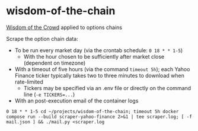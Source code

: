 # wisdom-of-the-chain

[Wisdom of the Crowd](https://en.wikipedia.org/wiki/Wisdom_of_the_crowd) applied to options chains

Scrape the option chain data:
- To be run every market day (via the crontab schedule: `0 18 * * 1-5`)
  - With the hour chosen to be sufficiently after market close (dependent on timezone)
- With a timeout of five hours (via the command `timeout 5h`); each Yahoo Finance ticker typically takes two to three minutes to download when rate-limited
  - Tickers may be specified via an .env file or directly on the command line (`-e TICKERS=...`)
- With an post-execution email of the container logs
```
0 18 * * 1-5 cd ~/projects/wisdom-of-the-chain; timeout 5h docker compose run --build scraper-yahoo-finance 2>&1 | tee scraper.log; [ -f mail.json ] && ./mail.py <scraper.log
```
